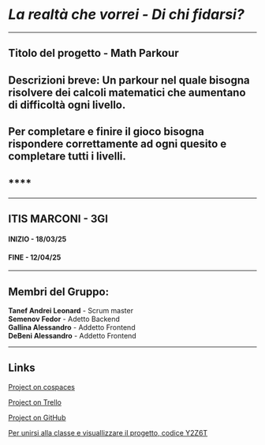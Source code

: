# *La realtà che vorrei - Di chi fidarsi?*

___
## **Titolo del progetto - Math Parkour**

## **Descrizioni breve: Un parkour nel quale bisogna risolvere dei calcoli matematici che aumentano di difficoltà ogni livello.** 
## **Per completare e finire il gioco bisogna rispondere correttamente ad ogni quesito e completare tutti i livelli.** 
## ****
___

## ITIS MARCONI - 3GI
#### INIZIO - 18/03/25  
#### FINE - 12/04/25  
___
## Membri del Gruppo:

 **Tanef Andrei Leonard** - Scrum master  
 **Semenov Fedor** - Adetto Backend  
 **Gallina Alessandro** - Addetto Frontend  
 **DeBeni Alessandro** - Addetto Frontend  

___
## Links

[Project on cospaces](https://edu.cospaces.io/ATY-RAL)

[Project on Trello](https://trello.com/invite/b/67da7dad91167d5c834b5fc8/ATTI2066f80386ca5e861196a8666cbf6ce43532F96D/lavoro-informatica-gdst-math-parkour)

[Project on GitHub](https://github.com/Tanef-Andrei-Leonard/Math-parkour)

[Per unirsi alla classe e visuallizzare il progetto, codice Y2Z6T](https://edu.cospaces.io/Auth)
